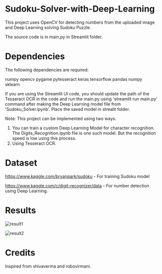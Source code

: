 # Sudoku-Solver-with-Deep-Learning
This project uses OpenCV for detecting numbers from the uploaded image and Deep Learning solving Sudoku Puzzle.

The source code is in main.py in Streamlit folder.

# Dependencies
The following dependencies are required:

numpy
opencv
pygame
pytesseract
keras
tensorflow
pandas
numpy
sklearn

If you are using the Streamlit UI code, you should update the path of the Tesseract OCR in the code and run the main.py using 'streamlit run main.py' command after making the Deep Learning model file from 'Sudoku_Solver.ipynb'. Place the saved model in strealit folder.

Note:
This project can be implemented using two ways. 
1. You can train a custom Deep Learning Model for character recognition. The Digits_Recognition.ipynb file is one such model. But the recognition speed is low using this process. 
2. Using Tesseract OCR.

# Dataset
https://www.kaggle.com/bryanpark/sudoku  - For training Sudoku model

https://www.kaggle.com/c/digit-recognizer/data  -  For number detection using Deep Learning.

# Results

![result1](https://user-images.githubusercontent.com/50202237/89007751-fd4b2600-d326-11ea-8665-062bff232705.jpg)

![result2](https://user-images.githubusercontent.com/50202237/89007756-ff14e980-d326-11ea-92ea-ce7301be89e4.jpg)

# Credits
Inspired from shivaverma and robovirmani.
